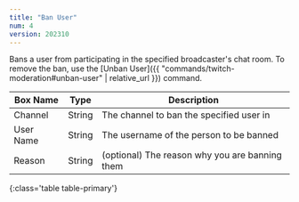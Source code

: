 ```yaml
---
title: "Ban User"
num: 4
version: 202310
---
```


Bans a user from participating in the specified broadcaster's chat room.
To remove the ban, use the [Unban User]({{ "commands/twitch-moderation#unban-user" | relative_url }}) command.

| Box Name | Type | Description | 
|-------|--------|--------
Channel|String|The channel to ban the specified user in
User Name|String|The username of the person to be banned
Reason|String|(optional) The reason why you are banning them
{:class='table table-primary'}